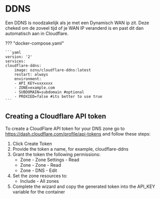 # DDNS
Een DDNS is noodzakelijk als je met een Dynamisch WAN ip zit.
Deze cheked om de zoveel tijd of je WAN IP veranderd is en past dit dan automatisch aan in Cloudflare.

??? "docker-compose.yaml"

    ```yaml
    version: '2'
    services:
    cloudflare-ddns:
        image: oznu/cloudflare-ddns:latest
        restart: always
        environment:
        - API_KEY=xxxxxxx
        - ZONE=example.com
        - SUBDOMAIN=subdomain #optional
        - PROXIED=false #its better to use true
    ```

## Creating a Cloudflare API token
To create a CloudFlare API token for your DNS zone go to https://dash.cloudflare.com/profile/api-tokens⁠ and follow these steps:

1. Click Create Token
2. Provide the token a name, for example, cloudflare-ddns
3. Grant the token the following permissions:
    * Zone - Zone Settings - Read
    * Zone - Zone - Read
    * Zone - DNS - Edit
4. Set the zone resources to:
    * Include - All zones
5. Complete the wizard and copy the generated token into the API_KEY variable for the container